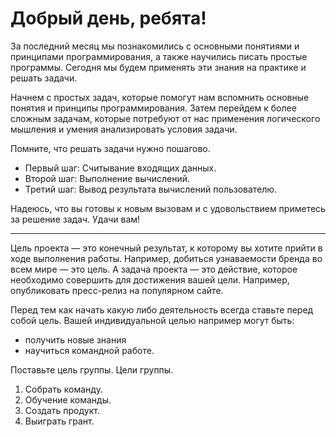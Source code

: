 # Добрый день, ребята!

За последний месяц мы познакомились с основными понятиями и принципами программирования, а также научились писать простые программы. Сегодня мы будем применять эти знания на практике и решать задачи.

Начнем с простых задач, которые помогут нам вспомнить основные понятия и принципы программирования. Затем перейдем к более сложным задачам, которые потребуют от нас применения логического мышления и умения анализировать условия задачи.

Помните, что решать задачи нужно пошагово.
- Первый шаг: Считывание входящих данных.
- Второй шаг: Выполнение вычислений.
- Третий шаг: Вывод результата вычислений пользователю.


Надеюсь, что вы готовы к новым вызовам и с удовольствием приметесь за решение задач. Удачи вам!

--------------------

Цель проекта — это конечный результат, к которому вы хотите прийти в ходе выполнения работы. Например, добиться узнаваемости бренда во всем мире — это цель. А задача проекта — это действие, которое необходимо совершить для достижения вашей цели. Например, опубликовать пресс-релиз на популярном сайте.

Перед тем как начать какую либо деятельность всегда ставьте перед собой цель. Вашей индивидуальной целью например могут быть:
- получить новые знания
- научиться командной работе.

Поставьте цель группы.
Цели группы.
1. Собрать команду.
2. Обучение команды.
3. Создать продукт.
4. Выиграть грант.
